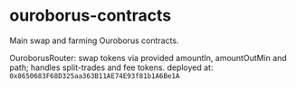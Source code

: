 # ouroborus-contracts

Main swap and farming Ouroborus contracts.

OuroborusRouter: swap tokens via provided amountIn, amountOutMin and path; handles split-trades and fee tokens. deployed at: `0x8650683F68D325aa363B11AE74E93f81b1A6Be1A`
